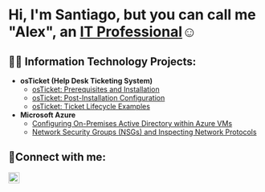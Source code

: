 <h1>Hi, I'm Santiago, but you can call me "Alex", an <a href="https://www.linkedin.com/in/santiago-inciarte-vera-7b98ab264/">IT Professional</a>☺</h1> 

<h2>👨‍💻 Information Technology Projects:</h2>

- <b>osTicket (Help Desk Ticketing System)</b>
  - [osTicket: Prerequisites and Installation](https://github.com/Santiago-Ve/osticket-prereqs)
  - [osTicket: Post-Installation Configuration](https://github.com/Santiago-Ve/osTicket-Configuration)
  - [osTicket: Ticket Lifecycle Examples](https://github.com/Santiago-Ve/osTicket-Ticket-Lifecycle)
- <b>Microsoft Azure</b>
  - [Configuring On-Premises Active Directory within Azure VMs](https://github.com/Santiago-ve/configure-ad)
  - [Network Security Groups (NSGs) and Inspecting Network Protocols](https://github.com/Santiago-ve/azure-network-protocols)

<h2>🤳Connect with me:</h2>


[<img align="left" alt="Josh | LinkedIn" width="22px" src="https://cdn.jsdelivr.net/npm/simple-icons@v3/icons/linkedin.svg" />][linkedin]




[linkedin]: https://www.linkedin.com/in/santiago-a-vera/









<!--
**Santiago-Ve/santiago-ve** is a ✨ _special_ ✨ repository because its `README.md` (this file) appears on your GitHub profile.

Here are some ideas to get you started:

- 🔭 I’m currently working on ...
- 🌱 I’m currently learning ...
- 👯 I’m looking to collaborate on ...
- 🤔 I’m looking for help with ...
- 💬 Ask me about ...
- 📫 How to reach me: ...
- 😄 Pronouns: ...
- ⚡ Fun fact: ...
-->
